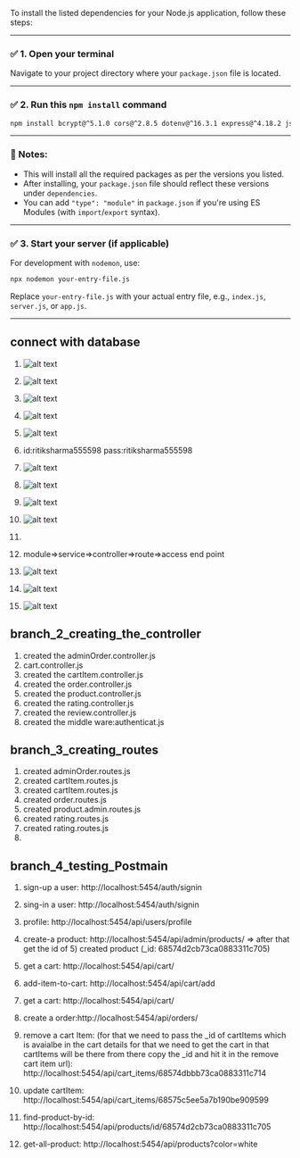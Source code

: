To install the listed dependencies for your Node.js application, follow these steps:

---

### ✅ 1. **Open your terminal**

Navigate to your project directory where your `package.json` file is located.

---

### ✅ 2. **Run this `npm install` command**

```bash
npm install bcrypt@^5.1.0 cors@^2.8.5 dotenv@^16.3.1 express@^4.18.2 jsonwebtoken@^9.0.1 mongoose@^7.3.2 nodemon@^3.0.1 razorpay@^2.9.1 swagger-jsdoc@^6.2.8 swagger-ui-express@^5.0.0
```

---

### 📝 Notes:

* This will install all the required packages as per the versions you listed.
* After installing, your `package.json` file should reflect these versions under `dependencies`.
* You can add `"type": "module"` in `package.json` if you're using ES Modules (with `import`/`export` syntax).

---

### ✅ 3. **Start your server (if applicable)**

For development with `nodemon`, use:

```bash
npx nodemon your-entry-file.js
```

Replace `your-entry-file.js` with your actual entry file, e.g., `index.js`, `server.js`, or `app.js`.

---

## connect with database
1) ![alt text](image.png)
2) ![alt text](image-1.png)
3) ![alt text](image-2.png)
4) ![alt text](image-3.png)
5) ![alt text](image-4.png)
6) id:ritiksharma555598 pass:ritiksharma555598
7) ![alt text](image-5.png)
8) ![alt text](image-6.png)
9) ![alt text](image-7.png)
10) ![alt text](image-8.png)
11) 

12) module=>service=>controller=>route=>access end point
13) ![alt text](image-9.png)
14) ![alt text](image-10.png)
15) ![alt text](image-11.png)

## branch_2_creating_the_controller
1) created the adminOrder.controller.js
2) cart.controller.js
3) created the cartItem.controller.js
4) created the order.controller.js
5) created the product.controller.js
6) created the rating.controller.js
7) created the review.controller.js
8) created the middle ware:authenticat.js

## branch_3_creating_routes
1) created adminOrder.routes.js
2) created cartItem.routes.js
3) created cartItem.routes.js
4) created order.routes.js
5) created product.admin.routes.js
6) created rating.routes.js
7) created rating.routes.js
8) 

## branch_4_testing_Postmain 
1) sign-up a user: http://localhost:5454/auth/signin
2) sing-in a user: http://localhost:5454/auth/signin
3) profile: http://localhost:5454/api/users/profile
4) create-a product: http://localhost:5454/api/admin/products/ => after that get the id of 5) created product (_id: 68574d2cb73ca0883311c705)
6) get a cart: http://localhost:5454/api/cart/
7) add-item-to-cart: http://localhost:5454/api/cart/add
8) get a cart: http://localhost:5454/api/cart/
9) create a order:http://localhost:5454/api/orders/
10) remove a cart Item: (for that we need to pass the _id of cartItems which is avaialbe in the cart details for that we need to get the cart in that cartItems will be there from there copy the _id and hit it in the remove cart item url): http://localhost:5454/api/cart_items/68574dbbb73ca0883311c714

11) update cartItem: http://localhost:5454/api/cart_items/68575c5ee5a7b190be909599

12) find-product-by-id: http://localhost:5454/api/products/id/68574d2cb73ca0883311c705

13) get-all-product: http://localhost:5454/api/products?color=white

